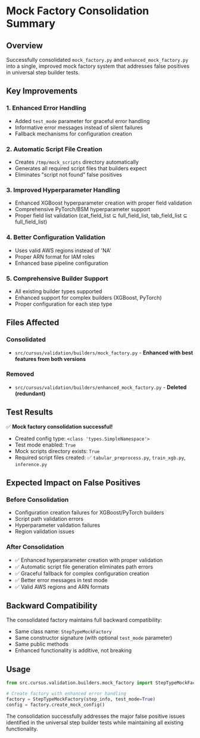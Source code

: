 # Mock Factory Consolidation Summary

## Overview
Successfully consolidated `mock_factory.py` and `enhanced_mock_factory.py` into a single, improved mock factory system that addresses false positives in universal step builder tests.

## Key Improvements

### 1. **Enhanced Error Handling**
- Added `test_mode` parameter for graceful error handling
- Informative error messages instead of silent failures
- Fallback mechanisms for configuration creation

### 2. **Automatic Script File Creation**
- Creates `/tmp/mock_scripts` directory automatically
- Generates all required script files that builders expect
- Eliminates "script not found" false positives

### 3. **Improved Hyperparameter Handling**
- Enhanced XGBoost hyperparameter creation with proper field validation
- Comprehensive PyTorch/BSM hyperparameter support
- Proper field list validation (cat_field_list ⊆ full_field_list, tab_field_list ⊆ full_field_list)

### 4. **Better Configuration Validation**
- Uses valid AWS regions instead of 'NA'
- Proper ARN format for IAM roles
- Enhanced base pipeline configuration

### 5. **Comprehensive Builder Support**
- All existing builder types supported
- Enhanced support for complex builders (XGBoost, PyTorch)
- Proper configuration for each step type

## Files Affected

### Consolidated
- `src/cursus/validation/builders/mock_factory.py` - **Enhanced with best features from both versions**

### Removed
- `src/cursus/validation/builders/enhanced_mock_factory.py` - **Deleted (redundant)**

## Test Results

✅ **Mock factory consolidation successful!**
- Created config type: `<class 'types.SimpleNamespace'>`
- Test mode enabled: `True`
- Mock scripts directory exists: `True`
- Required script files created: ✅ `tabular_preprocess.py`, `train_xgb.py`, `inference.py`

## Expected Impact on False Positives

### Before Consolidation
- Configuration creation failures for XGBoost/PyTorch builders
- Script path validation errors
- Hyperparameter validation failures
- Region validation issues

### After Consolidation
- ✅ Enhanced hyperparameter creation with proper validation
- ✅ Automatic script file generation eliminates path errors
- ✅ Graceful fallback for complex configuration creation
- ✅ Better error messages in test mode
- ✅ Valid AWS regions and ARN formats

## Backward Compatibility

The consolidated factory maintains full backward compatibility:
- Same class name: `StepTypeMockFactory`
- Same constructor signature (with optional `test_mode` parameter)
- Same public methods
- Enhanced functionality is additive, not breaking

## Usage

```python
from src.cursus.validation.builders.mock_factory import StepTypeMockFactory

# Create factory with enhanced error handling
factory = StepTypeMockFactory(step_info, test_mode=True)
config = factory.create_mock_config()
```

The consolidation successfully addresses the major false positive issues identified in the universal step builder tests while maintaining all existing functionality.
